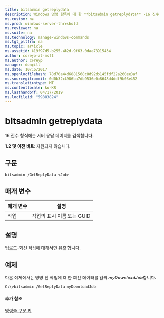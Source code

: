 ```yaml
---
title: bitsadmin getreplydata
description: Windows 명령 항목에 대 한 **bitsadmin getreplydata** -16 진수 형식으로 서버 응답 데이터를 검색 합니다.
ms.custom: na
ms.prod: windows-server-threshold
ms.reviewer: na
ms.suite: na
ms.technology: manage-windows-commands
ms.tgt_pltfrm: na
ms.topic: article
ms.assetid: 819f97d5-b255-4b2d-9f63-0daa73915434
author: coreyp-at-msft
ms.author: coreyp
manager: dongill
ms.date: 10/16/2017
ms.openlocfilehash: 78d70a44d6881568c8d92db145fdf22a260ee8af
ms.sourcegitcommit: 0d0b32c8986ba7db9536e0b8648d4ddf9b03e452
ms.translationtype: MT
ms.contentlocale: ko-KR
ms.lasthandoff: 04/17/2019
ms.locfileid: "59883824"
---
```

# <a name="bitsadmin-getreplydata"></a>bitsadmin getreplydata

16 진수 형식에는 서버 응답 데이터를 검색합니다.

**1.2 및 이전 비트**: 지원되지 않습니다.

## <a name="syntax"></a>구문

```
bitsadmin /GetReplyData <Job>
```

## <a name="parameters"></a>매개 변수

|매개 변수|설명|
|---------|-----------|
|작업|작업의 표시 이름 또는 GUID|

## <a name="remarks"></a>설명

업로드-회신 작업에 대해서만 유효 합니다.

## <a name="BKMK_examples"></a>예제

다음 예제에서는 명명 된 작업에 대 한 회신 데이터를 검색 *myDownloadJob*합니다.
```
C:\>bitsadmin /GetReplyData myDownloadJob
```

#### <a name="additional-references"></a>추가 참조

[명령줄 구문 키](command-line-syntax-key.md)